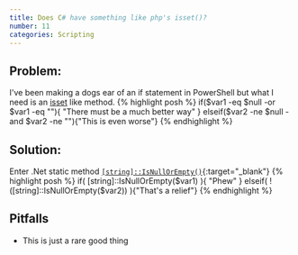 ```yaml
---
title: Does C# have something like php's isset()?
number: 11
categories: Scripting
---
```


## Problem:
I've been making a dogs ear of an if statement in PowerShell but what I need is an [isset](http://php.net/manual/en/function.isset.php) like method.
{% highlight posh %}
if($var1 -eq $null -or $var1 -eq ""){ "There must be a much better way" }
elseif($var2 -ne $null -and $var2 -ne ""){"This is even worse"}
{% endhighlight %}

## Solution:
Enter .Net static method [`[string]::IsNullOrEmpty()`](https://msdn.microsoft.com/en-us/library/system.string.isnullorempty(v=vs.110).aspx){:target="_blank"}
{% highlight posh %}
if( [string]::IsNullOrEmpty($var1) ){ "Phew" }
elseif( !([string]::IsNullOrEmpty($var2)) ){"That's a relief"}
{% endhighlight %}

## Pitfalls

  - This is just a rare good thing
